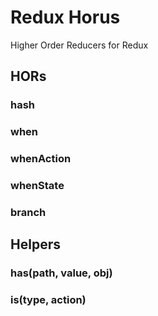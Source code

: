 # Redux Horus
Higher Order Reducers for Redux

## HORs

### hash

### when

### whenAction

### whenState

### branch

## Helpers

### has(path, value, obj)

### is(type, action)
